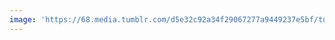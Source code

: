 ```yaml
---
image: 'https://68.media.tumblr.com/d5e32c92a34f29067277a9449237e5bf/tumblr_ndhbwvCf9w1tbdx3so1_1280.jpg'
---
```

